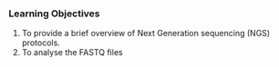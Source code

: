 ### Learning Objectives

1. To provide a brief overview of Next Generation sequencing (NGS) protocols.
2. To analyse the FASTQ files  
